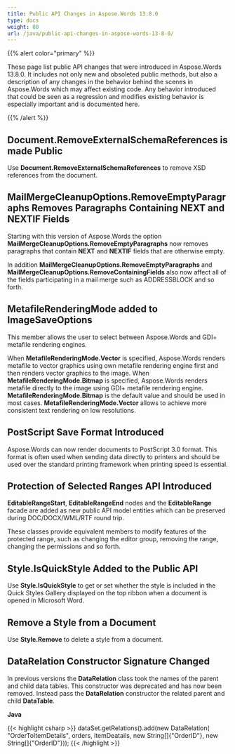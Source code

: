 ```yaml
---
title: Public API Changes in Aspose.Words 13.8.0
type: docs
weight: 80
url: /java/public-api-changes-in-aspose-words-13-8-0/
---
```


{{% alert color="primary" %}} 

These page list public API changes that were introduced in Aspose.Words 13.8.0. It includes not only new and obsoleted public methods, but also a description of any changes in the behavior behind the scenes in Aspose.Words which may affect existing code. Any behavior introduced that could be seen as a regression and modifies existing behavior is especially important and is documented here.

{{% /alert %}} 

## **Document.RemoveExternalSchemaReferences is made Public**

Use **Document.RemoveExternalSchemaReferences** to remove XSD references from the document.

## **MailMergeCleanupOptions.RemoveEmptyParagraphs Removes Paragraphs Containing NEXT and NEXTIF Fields**

Starting with this version of Aspose.Words the option **MailMergeCleanupOptions.RemoveEmptyParagraphs** now removes paragraphs that contain **NEXT** and **NEXTIF** fields that are otherwise empty.

In addition **MailMergeCleanupOptions.RemoveEmptyParagraphs** and **MailMergeCleanupOptions.RemoveContainingFields** also now affect all of the fields participating in a mail merge such as ADDRESSBLOCK and so forth.

## **MetafileRenderingMode added to ImageSaveOptions**

This member allows the user to select between Aspose.Words and GDI+ metafile rendering engines. 

When **MetafileRenderingMode.Vector** is specified, Aspose.Words renders metafile to vector graphics using own metafile rendering engine first and then renders vector graphics to the image. When **MetafileRenderingMode.Bitmap** is specified, Aspose.Words renders metafile directly to the image using GDI+ metafile rendering engine. **MetafileRenderingMode.Bitmap** is the default value and should be used in most cases. **MetafileRenderingMode.Vector** allows to achieve more consistent text rendering on low resolutions.

## **PostScript Save Format Introduced**

Aspose.Words can now render documents to PostScript 3.0 format. This format is often used when sending data directly to printers and should be used over the standard printing framework when printing speed is essential.

## **Protection of Selected Ranges API Introduced**

**EditableRangeStart**, **EditableRangeEnd** nodes and the **EditableRange** facade are added as new public API model entities which can be preserved during DOC/DOCX/WML/RTF round trip.

These classes provide equivalent members to modify features of the protected range, such as changing the editor group, removing the range, changing the permissions and so forth.

## **Style.IsQuickStyle Added to the Public API**

Use **Style.IsQuickStyle** to get or set whether the style is included in the Quick Styles Gallery displayed on the top ribbon when a document is opened in Microsoft Word.

## **Remove a Style from a Document**

Use **Style.Remove** to delete a style from a document.

## **DataRelation Constructor Signature Changed**

In previous versions the **DataRelation** class took the names of the parent and child data tables. This constructor was deprecated and has now been removed. Instead pass the **DataRelation** constructor the related parent and child **DataTable**.

**Java**

{{< highlight csharp >}}
dataSet.getRelations().add(new DataRelation(
                "OrderToItemDetails",
                orders,
                itemDeatails,
                new String[]{"OrderID"},
                new String[]{"OrderID"}));
{{< /highlight >}}
